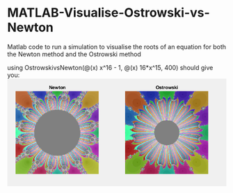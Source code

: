 # MATLAB-Visualise-Ostrowski-vs-Newton
Matlab code to run a simulation to visualise the roots of an equation for both the Newton method and the Ostrowski method

using OstrowskivsNewton(@(x) x^16 - 1, @(x) 16*x^15, 400) should give you:
![alt text](simulation.png "simulation")
